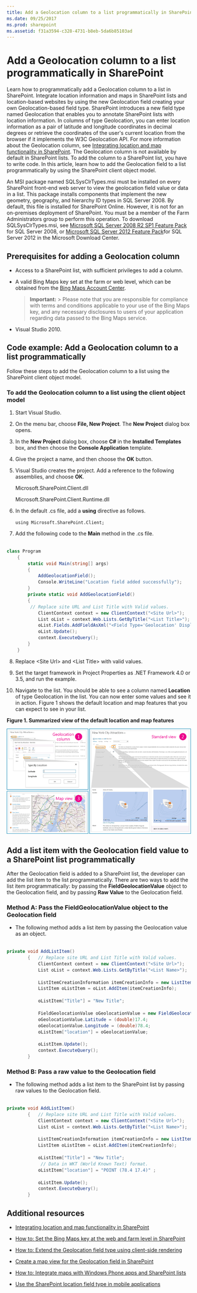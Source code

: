 ```yaml
---
title: Add a Geolocation column to a list programmatically in SharePoint
ms.date: 09/25/2017
ms.prod: sharepoint
ms.assetid: f31a3594-c328-4731-b8eb-5da6b85103ad
---
```



# Add a Geolocation column to a list programmatically in SharePoint
Learn how to programmatically add a Geolocation column to a list in SharePoint. Integrate location information and maps in SharePoint lists and location-based websites by using the new Geolocation field creating your own Geolocation-based field type.
SharePoint introduces a new field type named Geolocation that enables you to annotate SharePoint lists with location information. In columns of type Geolocation, you can enter location information as a pair of latitude and longitude coordinates in decimal degrees or retrieve the coordinates of the user's current location from the browser if it implements the W3C Geolocation API. For more information about the Geolocation column, see [Integrating location and map functionality in SharePoint](integrating-location-and-map-functionality-in-sharepoint.md). The Geolocation column is not available by default in SharePoint lists. To add the column to a SharePoint list, you have to write code. In this article, learn how to add the Geolocation field to a list programmatically by using the SharePoint client object model.
  
    
    

An MSI package named SQLSysClrTypes.msi must be installed on every SharePoint front-end web server to view the geolocation field value or data in a list. This package installs components that implement the new geometry, geography, and hierarchy ID types in SQL Server 2008. By default, this file is installed for SharePoint Online. However, it is not for an on-premises deployment of SharePoint. You must be a member of the Farm Administrators group to perform this operation. To download SQLSysClrTypes.msi, see  [Microsoft SQL Server 2008 R2 SP1 Feature Pack](http://www.microsoft.com/en-us/download/details.aspx?id=26728) for SQL Server 2008, or [Microsoft SQL Server 2012 Feature Pack](http://www.microsoft.com/en-us/download/details.aspx?id=29065)for SQL Server 2012 in the Microsoft Download Center.
## Prerequisites for adding a Geolocation column
<a name="SP15addgeo_prereq"> </a>


  
    
    

- Access to a SharePoint list, with sufficient privileges to add a column.
    
  
- A valid Bing Maps key set at the farm or web level, which can be obtained from the  [Bing Maps Account Center](https://www.bingmapsportal.com/).
    
    > **Important:**
      > Please note that you are responsible for compliance with terms and conditions applicable to your use of the Bing Maps key, and any necessary disclosures to users of your application regarding data passed to the Bing Maps service. 
- Visual Studio 2010.
    
  

## Code example: Add a Geolocation column to a list programmatically
<a name="SP15addgeo_addcolumn"> </a>

Follow these steps to add the Geolocation column to a list using the SharePoint client object model.
  
    
    

### To add the Geolocation column to a list using the client object model


1. Start Visual Studio.
    
  
2. On the menu bar, choose **File, New Project**. The **New Project** dialog box opens.
    
  
3. In the **New Project** dialog box, choose **C#** in the **Installed Templates** box, and then choose the **Console Application** template.
    
  
4. Give the project a name, and then choose the **OK** button.
    
  
5. Visual Studio creates the project. Add a reference to the following assemblies, and choose **OK**.
    
    Microsoft.SharePoint.Client.dll
    
    Microsoft.SharePoint.Client.Runtime.dll
    
  
6. In the default .cs file, add a **using** directive as follows.
    
     `using Microsoft.SharePoint.Client;`
    
  
7. Add the following code to the **Main** method in the .cs file.
    
```cs
  
class Program
    {
        static void Main(string[] args)
        {
            AddGeolocationField();
            Console.WriteLine("Location field added successfully");
        }
        private static void AddGeolocationField()
        { 
         // Replace site URL and List Title with Valid values.
            ClientContext context = new ClientContext("<Site Url>"); 
            List oList = context.Web.Lists.GetByTitle("<List Title>");
            oList.Fields.AddFieldAsXml("<Field Type='Geolocation' DisplayName='Location'/>",true, AddFieldOptions.AddToAllContentTypes);                                        
            oList.Update();
            context.ExecuteQuery();
        } 
    }
```

8. Replace \<Site Url\> and \<List Title\> with valid values.
    
  
9.  Set the target framework in Project Properties as .NET Framework 4.0 or 3.5, and run the example.
    
  
10. Navigate to the list. You should be able to see a column named **Location** of type Geolocation in the list. You can now enter some values and see it in action. Figure 1 shows the default location and map features that you can expect to see in your list.
    
   **Figure 1. Summarized view of the default location and map features**

  

  ![Default Geolocation and Map feature](../images/SP15Con_HowToAddGeolocationColumnUpdated_Fig1.png)
  

  

  

## Add a list item with the Geolocation field value to a SharePoint list programmatically
<a name="SP15addgeo_addlistitem"> </a>

After the Geolocation field is added to a SharePoint list, the developer can add the list item to the list programmatically. There are two ways to add the list item programmatically: by passing the **FieldGeolocationValue** object to the Geolocation field, and by passing **Raw Value** to the Geolocation field.
  
    
    

### Method A: Pass the FieldGeolocationValue object to the Geolocation field


- The following method adds a list item by passing the Geolocation value as an object.
    
```cs
  
private void AddListItem()
        {   // Replace site URL and List Title with Valid values.
            ClientContext context = new ClientContext("<Site Url>");
            List oList = context.Web.Lists.GetByTitle("<List Name>");

            ListItemCreationInformation itemCreationInfo = new ListItemCreationInformation();
            ListItem oListItem = oList.AddItem(itemCreationInfo);

            oListItem["Title"] = "New Title";

            FieldGeolocationValue oGeolocationValue = new FieldGeolocationValue();
            oGeolocationValue.Latitude = (double)17.4;
            oGeolocationValue.Longitude = (double)78.4;
            oListItem["location"] = oGeolocationValue;

            oListItem.Update();
            context.ExecuteQuery();
        }

```


### Method B: Pass a raw value to the Geolocation field


- The following method adds a list item to the SharePoint list by passing raw values to the Geolocation field.
    
```cs
  
private void AddListItem()
        {   // Replace site URL and List Title with Valid values.
            ClientContext context = new ClientContext("<Site Url>");
            List oList = context.Web.Lists.GetByTitle("<List Name>");

            ListItemCreationInformation itemCreationInfo = new ListItemCreationInformation();
            ListItem oListItem = oList.AddItem(itemCreationInfo);

            oListItem["Title"] = "New Title";
             // Data in WKT (World Known Text) format.
            oListItem["location"] = "POINT (78.4 17.4)" ; 

            oListItem.Update();
            context.ExecuteQuery();
        }

```


## Additional resources
<a name="SP15addgeo_addlresources"> </a>


-  [Integrating location and map functionality in SharePoint](integrating-location-and-map-functionality-in-sharepoint.md)
    
  
-  [How to: Set the Bing Maps key at the web and farm level in SharePoint](how-to-set-the-bing-maps-key-at-the-web-and-farm-level-in-sharepoint.md)
    
  
-  [How to: Extend the Geolocation field type using client-side rendering](how-to-extend-the-geolocation-field-type-using-client-side-rendering.md)
    
  
-  [Create a map view for the Geolocation field in SharePoint](create-a-map-view-for-the-geolocation-field-in-sharepoint.md)
    
  
-  [How to: Integrate maps with Windows Phone apps and SharePoint lists](how-to-integrate-maps-with-windows-phone-apps-and-sharepoint-lists.md)
    
  
-  [Use the SharePoint location field type in mobile applications](http://technet.microsoft.com/en-us/library/fp161355%28v=office.15%29.aspx)
    
  

